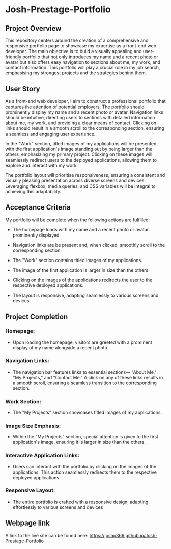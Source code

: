 # Josh-Prestage-Portfolio

## Project Overview
This repository centers around the creation of a comprehensive and responsive portfolio page to showcase my expertise as a front-end web developer. The main objective is to build a visually appealing and user-friendly portfolio that not only introduces my name and a recent photo or avatar but also offers easy navigation to sections about me, my work, and contact information. This portfolio will play a crucial role in my job search, emphasising my strongest projects and the strategies behind them.


## User Story
As a front-end web developer, I aim to construct a professional portfolio that captures the attention of potential employers. The portfolio should prominently display my name and a recent photo or avatar. Navigation links should be intuitive, directing users to sections with detailed information about me, my work, and providing a clear means of contact. Clicking on links should result in a smooth scroll to the corresponding section, ensuring a seamless and engaging user experience.

In the "Work" section, titled images of my applications will be presented, with the first application's image standing out by being larger than the others, emphasizing my primary project. Clicking on these images will seamlessly redirect users to the deployed applications, allowing them to explore and interact with my work.

The portfolio layout will prioritise responsiveness, ensuring a consistent and visually pleasing presentation across diverse screens and devices. Leveraging flexbox, media queries, and CSS variables will be integral to achieving this adaptability.


## Acceptance Criteria

My portfolio will be complete when the following actions are fulfilled:

- The homepage loads with my name and a recent photo or avatar prominently displayed.

- Navigation links are be present and, when clicked, smoothly scroll to the corresponding section.

- The "Work" section contains titled images of my applications.

- The image of the first application is larger in size than the others.


- Clicking on the images of the applications redirects the user to the respective deployed applications.

- The layout is responsive, adapting seamlessly to various screens and devices.


## Project Completion

### Homepage: 
- Upon loading the homepage, visitors are greeted with a prominent display of my name alongside a recent photo.

### Navigation Links: 
- The navigation bar features links to essential sections— "About Me," "My Projects," and "Contact Me." A click on any of these links results in a smooth scroll, ensuring a seamless transition to the corresponding section.

### Work Section: 
- The "My Projects" section showcases titled images of my applications.

### Image Size Emphasis: 
- Within the "My Projects" section, special attention is given to the first application's image, ensuring it is larger in size than the others.

### Interactive Application Links: 
- Users can interact with the portfolio by clicking on the images of the applications. This action seamlessly redirects them to the respective deployed applications.

### Responsive Layout: 
- The entire portfolio is crafted with a responsive design, adapting effortlessly to various screens and devices



## Webpage link
A link to the live site can be found here: https://joshp369.github.io/Josh-Prestage-Portfolio 